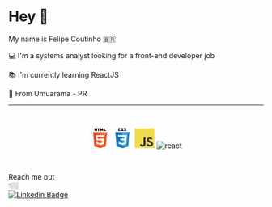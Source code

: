 
# Hey 👋

My name is Felipe Coutinho 🇧🇷

 💻 I'm a systems analyst looking for a front-end developer job

📚 I'm currently learning ReactJS

📍 From Umuarama - PR

---
&nbsp;
<p align="center"> 
	<img src="https://raw.githubusercontent.com/devicons/devicon/master/icons/html5/html5-original-wordmark.svg" alt="html5" width="40" height="40"/>
	<img src="https://raw.githubusercontent.com/devicons/devicon/master/icons/css3/css3-original-wordmark.svg" alt="css3" width="40" height="40"/>
	<img src="https://raw.githubusercontent.com/devicons/devicon/master/icons/javascript/javascript-original.svg" alt="javascript" width="40" height="40"/>
	<img src="https://www.vectorlogo.zone/logos/reactjs/reactjs-icon.svg" alt="react" width="40" height="40"/>
</p>
&nbsp;

Reach me out
<br>
👇🏼
<br>
[![Linkedin Badge](https://img.shields.io/badge/-LinkedIn-blue?style=flat-square&logo=Linkedin&logoColor=white&link=https://www.linkedin.com/in/felipecoutinho04/)](https://www.linkedin.com/in/felipecoutinho04/)
